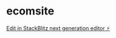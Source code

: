 # ecomsite

[Edit in StackBlitz next generation editor ⚡️](https://stackblitz.com/~/github.com/ShahariaAbir/ecomsite)
